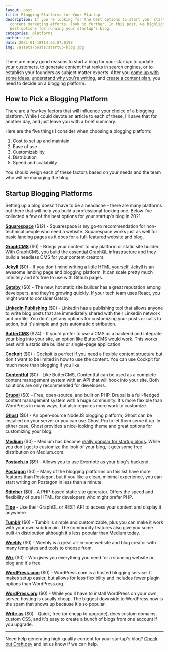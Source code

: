 ```yaml
---
layout: post
title: Blogging Platforms for Your Startup
description: If you're looking for the best options to start your startup's
  content marketing efforts, look no further. In this post, we highlight the
  best options for running your startup's blog.
categories: platforms
author: karl
date: 2021-01-18T14:36:07.019Z
img: /assets/posts/startup-blog.jpg
---
```

There are many good reasons to start a blog for your startup: to update your customers, to generate content that ranks in search engines, or to establish your founders as subject matter experts. After you [come up with some ideas](https://draft.dev/learn/startup-blog-ideas), [understand why you're writing](https://draft.dev/learn/posts/three-questions), and [create a content plan](https://draft.dev/learn/content-plan), you need to decide on a blogging platform.

<!-- signup -->

## How to Pick a Blogging Platform
There are a few key factors that will influence your choice of a blogging platform. While I could devote an article to each of these, I'll save that for another day, and just leave you with a brief summary.

Here are the five things I consider when choosing a blogging platform:

1. Cost to set up and maintain
2. Ease of use
3. Customizability
4. Distribution
5. Speed and scalability

You should weigh each of these factors based on your needs and the team who will be managing the blog.

## Startup Blogging Platforms
Setting up a blog doesn’t have to be a headache - there are many platforms out there that will help you build a professional-looking one. Below I’ve collected a few of the best options for your startup's blog in 2021.

**[Squarespace](https://www.squarespace.com/)** ($12) - Squarespace is my go-to recommendation for non-technical people who need a website. Squarespace works just as well for basic landing pages as it does for a full-featured website and blog.

**[GraphCMS](https://graphcms.com/)** ($0) - Brings your content to any platform or static site builder. With GraphCMS, you build the essential GraphQL infrastructure and they build a headless CMS for your content creators.

**[Jekyll](https://jekyllrb.com/)** ($0) - If you don't mind writing a little HTML yourself, Jekyll is an awesome landing page and blogging platform. It can scale pretty much infinitely and it's free to use with Github pages.

**[Gatsby](https://www.gatsbyjs.com/)** ($0) - The new, hot static site builder has a great reputation among developers, and they're growing quickly. If your tech team uses React, you might want to consider Gatsby.

**[Linkedin Publishing](https://www.linkedin.com/post/new)** ($0) - Linkedin has a publishing tool that allows anyone to write blog posts that are immediately shared with their Linkedin network and profile. You don't get any options for customizing your posts or calls to action, but it's simple and gets automatic distribution.

**[ButterCMS](https://buttercms.com/)** ($24) - If you'd prefer to use a CMS as a backend and integrate your blog into your site, an option like ButterCMS would work. This works best with a static site builder or single-page application.

**[Cockpit](https://getcockpit.com/)** ($0) - Cockpit is perfect if you need a flexible content structure but don't want to be limited in how to use the content. You can use Cockpit for much more than blogging if you like.

**[Contentful](https://www.contentful.com/)** ($0) - Like ButterCMS, Contentful can be used as a complete content management system with an API that will hook into your site. Both solutions are only recommended for developers.

**[Drupal](https://www.drupal.org/)** ($0) - Free, open-source, and built on PHP, Drupal is a full-fledged content management system with a huge community. It's more flexible than WordPress in many ways, but also requires more work to customize.

**[Ghost](https://ghost.org/)** ($0) - An open-source NodeJS blogging platform, Ghost can be installed on your server or you can use Ghost Pro to let them serve it up. In either case, Ghost provides a nice-looking theme and great options for customizing your blog. 

**[Medium](https://medium.com/new-story)** ($0) - Medium has become [really popular for startup blogs](https://www.karllhughes.com/posts/using-medium-for-your-blog). While you don't get to customize the look of your blog, it gets some free distribution on Medium.com.

**[Postach.io](https://postach.io/)** ($9) - Allows you to use Evernote as your blog's backend.

**[Postagon](http://www.postagon.com/)** ($0) - Many of the blogging platforms on this list have more features than Postagon, but if you like a clean, minimal experience, you can start writing on Postagon in less than a minute.

**[Stitcher](https://www.stitcher.io/)** ($0) - A PHP-based static site generator. Offers the speed and flexibility of pure HTML for developers who might prefer PHP.

**[Tipe](https://tipe.io/)** - Use their GraphQL or REST API to access your content and display it anywhere.

**[Tumblr](https://www.tumblr.com/)** ($0) - Tumblr is simple and customizable, plus you can make it work with your own subdomain. The community features also give you some built-in distribution although it's less popular than Medium today.

**[Weebly](https://www.weebly.com/)** ($0) - Weebly is a great all-in-one website and blog creator with many templates and tools to choose from.

**[Wix](https://www.wix.com/)** ($0) - Wix gives you everything you need for a stunning website or blog and it's free.

**[WordPress.com](https://wordpress.com/)** ($0) - WordPress.com is a hosted blogging service. It makes setup easier, but allows for less flexibility and includes fewer plugin options than WordPress.org.

**[WordPress.org](https://wordpress.org/)** ($0) - While you'll have to install WordPress on your own server, hosting is usually cheap. The biggest downside to WordPress now is the spam that shows up because it's so popular.

**[Write.as](https://write.as/)** ($0) - Quick, free (or cheap to upgrade), does custom domains, custom CSS, and it's easy to create a bunch of blogs from one account if you upgrade.

-----

Need help generating high-quality content for your startup's blog? [Check out Draft.dev](https://draft.dev) and let us know if we can help.
